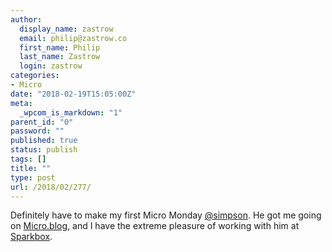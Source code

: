 ```yaml
---
author:
  display_name: zastrow
  email: philip@zastrow.co
  first_name: Philip
  last_name: Zastrow
  login: zastrow
categories:
- Micro
date: "2018-02-19T15:05:00Z"
meta:
  _wpcom_is_markdown: "1"
parent_id: "0"
password: ""
published: true
status: publish
tags: []
title: ""
type: post
url: /2018/02/277/
---
```

<p>Definitely have to make my first Micro Monday <a href="https://micro.blog/simpson">@simpson</a>. He got me going on <a href="https://micro.blog">Micro.blog</a>, and I have the extreme pleasure of working with him at <a href="https://seesparkbox.com">Sparkbox</a>.</p>
